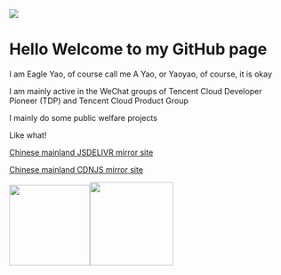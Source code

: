 <img src="https://img.cuteapi.com/Blog/AYaoCloud/logo3.png" />
<h1>Hello Welcome to my GitHub page </h1>
<p>I am Eagle Yao, of course call me A Yao, or Yaoyao, of course, it is okay</p>
<p>I am mainly active in the WeChat groups of Tencent Cloud Developer Pioneer (TDP) and Tencent Cloud Product Group</p>
<p>I mainly do some public welfare projects</p>
<p>Like what!</p>
<p><a href="https://jsd.cdn.zzko.cn" target="_blank">Chinese mainland JSDELIVR mirror site</p>
<p><a href="https://cdnjs.cdn.zzko.cn" target="_blank">Chinese mainland CDNJS mirror site</p>



[<span><img src="https://github-readme-stats.vercel.app/api?username=54ayao" height=145/></span><span><img src="https://github-readme-stats.vercel.app/api/top-langs/?username=54ayao" height=150/></span>](https://www.ayao.ltd/)
  
